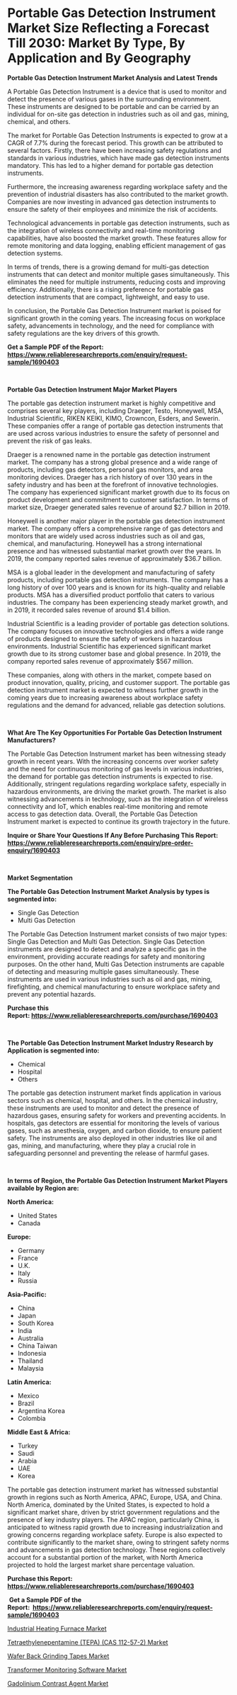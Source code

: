 <p><h1>Portable Gas Detection Instrument Market Size Reflecting a Forecast Till 2030: Market By Type, By Application and By Geography</h1></p><p><strong>Portable Gas Detection Instrument Market Analysis and Latest Trends</strong></p>
<p><p>A Portable Gas Detection Instrument is a device that is used to monitor and detect the presence of various gases in the surrounding environment. These instruments are designed to be portable and can be carried by an individual for on-site gas detection in industries such as oil and gas, mining, chemical, and others.</p><p>The market for Portable Gas Detection Instruments is expected to grow at a CAGR of 7.7% during the forecast period. This growth can be attributed to several factors. Firstly, there have been increasing safety regulations and standards in various industries, which have made gas detection instruments mandatory. This has led to a higher demand for portable gas detection instruments.</p><p>Furthermore, the increasing awareness regarding workplace safety and the prevention of industrial disasters has also contributed to the market growth. Companies are now investing in advanced gas detection instruments to ensure the safety of their employees and minimize the risk of accidents.</p><p>Technological advancements in portable gas detection instruments, such as the integration of wireless connectivity and real-time monitoring capabilities, have also boosted the market growth. These features allow for remote monitoring and data logging, enabling efficient management of gas detection systems.</p><p>In terms of trends, there is a growing demand for multi-gas detection instruments that can detect and monitor multiple gases simultaneously. This eliminates the need for multiple instruments, reducing costs and improving efficiency. Additionally, there is a rising preference for portable gas detection instruments that are compact, lightweight, and easy to use.</p><p>In conclusion, the Portable Gas Detection Instrument market is poised for significant growth in the coming years. The increasing focus on workplace safety, advancements in technology, and the need for compliance with safety regulations are the key drivers of this growth.</p></p>
<p><strong>Get a Sample PDF of the Report:&nbsp; <a href="https://www.reliableresearchreports.com/enquiry/request-sample/1690403">https://www.reliableresearchreports.com/enquiry/request-sample/1690403</a></strong></p>
<p>&nbsp;</p>
<p><strong>Portable Gas Detection Instrument Major Market Players</strong></p>
<p><p>The portable gas detection instrument market is highly competitive and comprises several key players, including Draeger, Testo, Honeywell, MSA, Industrial Scientific, RIKEN KEIKI, KIMO, Crowncon, Esders, and Sewerin. These companies offer a range of portable gas detection instruments that are used across various industries to ensure the safety of personnel and prevent the risk of gas leaks.</p><p>Draeger is a renowned name in the portable gas detection instrument market. The company has a strong global presence and a wide range of products, including gas detectors, personal gas monitors, and area monitoring devices. Draeger has a rich history of over 130 years in the safety industry and has been at the forefront of innovative technologies. The company has experienced significant market growth due to its focus on product development and commitment to customer satisfaction. In terms of market size, Draeger generated sales revenue of around $2.7 billion in 2019.</p><p>Honeywell is another major player in the portable gas detection instrument market. The company offers a comprehensive range of gas detectors and monitors that are widely used across industries such as oil and gas, chemical, and manufacturing. Honeywell has a strong international presence and has witnessed substantial market growth over the years. In 2019, the company reported sales revenue of approximately $36.7 billion.</p><p>MSA is a global leader in the development and manufacturing of safety products, including portable gas detection instruments. The company has a long history of over 100 years and is known for its high-quality and reliable products. MSA has a diversified product portfolio that caters to various industries. The company has been experiencing steady market growth, and in 2019, it recorded sales revenue of around $1.4 billion.</p><p>Industrial Scientific is a leading provider of portable gas detection solutions. The company focuses on innovative technologies and offers a wide range of products designed to ensure the safety of workers in hazardous environments. Industrial Scientific has experienced significant market growth due to its strong customer base and global presence. In 2019, the company reported sales revenue of approximately $567 million.</p><p>These companies, along with others in the market, compete based on product innovation, quality, pricing, and customer support. The portable gas detection instrument market is expected to witness further growth in the coming years due to increasing awareness about workplace safety regulations and the demand for advanced, reliable gas detection solutions.</p></p>
<p>&nbsp;</p>
<p><strong>What Are The Key Opportunities For Portable Gas Detection Instrument Manufacturers?</strong></p>
<p><p>The Portable Gas Detection Instrument market has been witnessing steady growth in recent years. With the increasing concerns over worker safety and the need for continuous monitoring of gas levels in various industries, the demand for portable gas detection instruments is expected to rise. Additionally, stringent regulations regarding workplace safety, especially in hazardous environments, are driving the market growth. The market is also witnessing advancements in technology, such as the integration of wireless connectivity and IoT, which enables real-time monitoring and remote access to gas detection data. Overall, the Portable Gas Detection Instrument market is expected to continue its growth trajectory in the future.</p></p>
<p><strong>Inquire or Share Your Questions If Any Before Purchasing This Report: <a href="https://www.reliableresearchreports.com/enquiry/pre-order-enquiry/1690403">https://www.reliableresearchreports.com/enquiry/pre-order-enquiry/1690403</a></strong></p>
<p>&nbsp;</p>
<p><strong>Market Segmentation</strong></p>
<p><strong>The Portable Gas Detection Instrument Market Analysis by types is segmented into:</strong></p>
<p><ul><li>Single Gas Detection</li><li>Multi Gas Detection</li></ul></p>
<p><p>The Portable Gas Detection Instrument market consists of two major types: Single Gas Detection and Multi Gas Detection. Single Gas Detection instruments are designed to detect and analyze a specific gas in the environment, providing accurate readings for safety and monitoring purposes. On the other hand, Multi Gas Detection instruments are capable of detecting and measuring multiple gases simultaneously. These instruments are used in various industries such as oil and gas, mining, firefighting, and chemical manufacturing to ensure workplace safety and prevent any potential hazards.</p></p>
<p><strong>Purchase this Report:&nbsp;<a href="https://www.reliableresearchreports.com/purchase/1690403">https://www.reliableresearchreports.com/purchase/1690403</a></strong></p>
<p>&nbsp;</p>
<p><strong>The Portable Gas Detection Instrument Market Industry Research by Application is segmented into:</strong></p>
<p><ul><li>Chemical</li><li>Hospital</li><li>Others</li></ul></p>
<p><p>The portable gas detection instrument market finds application in various sectors such as chemical, hospital, and others. In the chemical industry, these instruments are used to monitor and detect the presence of hazardous gases, ensuring safety for workers and preventing accidents. In hospitals, gas detectors are essential for monitoring the levels of various gases, such as anesthesia, oxygen, and carbon dioxide, to ensure patient safety. The instruments are also deployed in other industries like oil and gas, mining, and manufacturing, where they play a crucial role in safeguarding personnel and preventing the release of harmful gases.</p></p>
<p>&nbsp;</p>
<p><strong>In terms of Region, the Portable Gas Detection Instrument Market Players available by Region are:</strong></p>
<p>
    <p> <strong> North America: </strong>
        <ul>
            <li>United States</li>
            <li>Canada</li>
        </ul>
        </p> 
    <p> <strong> Europe: </strong>
        <ul>
            <li>Germany</li>
            <li>France</li>
            <li>U.K.</li>
            <li>Italy</li>
            <li>Russia</li>
        </ul>
        </p> 
    <p> <strong> Asia-Pacific: </strong>
        <ul>
            <li>China</li>
            <li>Japan</li>
            <li>South Korea</li>
            <li>India</li>
            <li>Australia</li>
            <li>China Taiwan</li>
            <li>Indonesia</li>
            <li>Thailand</li>
            <li>Malaysia</li>
        </ul>
        </p> 
    <p> <strong> Latin America: </strong>
        <ul>
            <li>Mexico</li>
            <li>Brazil</li>
            <li>Argentina Korea</li>
            <li>Colombia</li>
        </ul>
        </p> 
    <p> <strong> Middle East & Africa: </strong>
        <ul>
            <li>Turkey</li>
            <li>Saudi</li>
            <li>Arabia</li>
            <li>UAE</li>
            <li>Korea</li>
        </ul>
    </p>
    </p>
<p><p>The portable gas detection instrument market has witnessed substantial growth in regions such as North America, APAC, Europe, USA, and China. North America, dominated by the United States, is expected to hold a significant market share, driven by strict government regulations and the presence of key industry players. The APAC region, particularly China, is anticipated to witness rapid growth due to increasing industrialization and growing concerns regarding workplace safety. Europe is also expected to contribute significantly to the market share, owing to stringent safety norms and advancements in gas detection technology. These regions collectively account for a substantial portion of the market, with North America projected to hold the largest market share percentage valuation.</p></p>
<p><strong>Purchase this Report: <a href="https://www.reliableresearchreports.com/purchase/1690403">https://www.reliableresearchreports.com/purchase/1690403</a></strong></p>
<p>&nbsp;<strong>Get a Sample PDF of the Report:&nbsp;&nbsp;<a href="https://www.reliableresearchreports.com/enquiry/request-sample/1690403">https://www.reliableresearchreports.com/enquiry/request-sample/1690403</a></strong></p>
<p><strong></strong></p>
<p><p><a href="https://medium.com/@efrenmuller/analyzing-industrial-heating-furnace-market-global-industry-perspective-and-forecast-2023-to-43036e10b2f4">Industrial Heating Furnace Market</a></p><p><a href="https://github.com/scarol104/Market-Research-Report-List-1/blob/main/tetraethylenepentamine-tepa-cas-112-57-2-market.md">Tetraethylenepentamine (TEPA) (CAS 112-57-2) Market</a></p><p><a href="https://medium.com/@jettiejohns/decoding-wafer-back-grinding-tapes-market-metrics-market-share-trends-and-growth-patterns-049e348b3cff">Wafer Back Grinding Tapes Market</a></p><p><a href="https://www.linkedin.com/pulse/transformer-monitoring-software-market-size-share/">Transformer Monitoring Software Market</a></p><p><a href="https://www.linkedin.com/pulse/gadolinium-contrast-agent-market-size-share-amp-trends/">Gadolinium Contrast Agent Market</a></p></p>